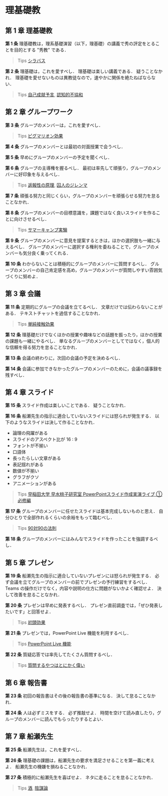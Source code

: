 
# 理基礎教

## 第 1 章 理基礎教

**第 1 条**
理基礎教は，理系基礎演習（以下，理基礎）の講義で秀の評定をとることを目的とする "秀教" である．

> Tips [シラバス](https://cms6.ict.nitech.ac.jp/moodle38a/syllabus/view.php?id=64723)

**第 2 条**
理基礎は，これを愛すべし．
理基礎は楽しい講義である．
疑うことなかれ．
理基礎を愛せないものは異教徒なので，速やかに関係を絶たねばならない．

> Tips
> [自己成就予言](https://ja.wikipedia.org/wiki/%E4%BA%88%E8%A8%80#%E8%87%AA%E5%B7%B1%E6%88%90%E5%B0%B1%E4%BA%88%E8%A8%80),
> [認知的不協和](https://ja.wikipedia.org/wiki/%E8%AA%8D%E7%9F%A5%E7%9A%84%E4%B8%8D%E5%8D%94%E5%92%8C)

## 第 2 章 グループワーク

**第 3 条**
グループのメンバーは，これを愛すべし．

> Tips
> [ピグマリオン効果](https://ja.wikipedia.org/wiki/%E3%83%94%E3%82%B0%E3%83%9E%E3%83%AA%E3%82%AA%E3%83%B3%E5%8A%B9%E6%9E%9C)

**第 4 条**
グループのメンバーとは最初の対面授業で会うべし．

**第 5 条**
早めにグループのメンバーの予定を聞くべし．

**第 6 条**
グループの主導権を握るべし．
最初は率先して頑張り，グループのメンバーに好印象を与えるべし．

> Tips
> [返報性の原理](https://ja.wikipedia.org/wiki/%E8%BF%94%E5%A0%B1%E6%80%A7%E3%81%AE%E5%8E%9F%E7%90%86),
> [囚人のジレンマ](https://ja.wikipedia.org/wiki/%E5%9B%9A%E4%BA%BA%E3%81%AE%E3%82%B8%E3%83%AC%E3%83%B3%E3%83%9E)

**第 7 条**
頑張る努力と同じくらい，グループのメンバーを頑張らせる努力を怠ることなかれ．

**第 8 条**
グループのメンバーの目標意識を，課題ではなく良いスライドを作ることに向けさせるべし．

> Tips
> [サマーキャンプ実験](https://www.blog.crn.or.jp/report/02/153.html)

**第 9 条**
グループのメンバーに意見を提案するときは，ほかの選択肢も一緒に与えるべし．
グループのメンバーに選択する権利を委ねることで，グループのメンバーも気分良く乗ってくれる．

**第 10 条**
わからないことは積極的にグループのメンバーに質問するべし．
グループのメンバーの自己肯定感を高め，グループのメンバーが質問しやすい雰囲気づくりに努めよ．

## 第 3 章 会議

**第 11 条**
定期的にグループの会議を立てるべし．
文章だけでは伝わらないことがある．
テキストチャットを過信することなかれ．

> Tips
> [単純接触効果](https://ja.wikipedia.org/wiki/%E5%8D%98%E7%B4%94%E6%8E%A5%E8%A7%A6%E5%8A%B9%E6%9E%9C)

**第 12 条**
理基礎だけでなくほかの授業や趣味などの話題を振ったり，ほかの授業の課題も一緒にやるべし．
単なるグループのメンバーとしてではなく，個人的な信頼を得る努力を怠ることなかれ．

**第 13 条**
会議の終わりに，次回の会議の予定を決めるべし．

**第 14 条**
会議に参加できなかったグループのメンバーのために，会議の議事録を残すべし．

## 第 4 章 スライド

**第 15 条**
スライド作成は楽しいことである．
疑うことなかれ．

**第 16 条**
船瀬先生の指示に適合していないスライドには怒られが発生する．
以下のようなスライドは決して作ることなかれ．

- 論理の飛躍がある
- スライドのアスペクト比が 16 : 9
- フォントが不揃い
- 口語体
- 長ったらしい文章がある
- 表記揺れがある
- 数値が不揃い
- グラフがクソ
- アニメーションがある

> Tips
> [早稲田大学 早水桃子研究室 PowerPointスライド作成実演ライブ ①必修編](https://www.youtube.com/watch?v=zMp3BrIakOY&feature=youtu.be)

**第 17 条**
グループのメンバーに任せたスライドは基本完成しないものと思え．
自分ひとりで全部作れるくらいの余裕をもって臨むべし．

> Tips
> [90対90の法則](https://ja.wikipedia.org/wiki/90%E5%AF%BE90%E3%81%AE%E6%B3%95%E5%89%87)

**第 18 条**
グループのメンバーにはみんなでスライドを作ったことを強調するべし．

## 第 5 章 プレゼン

**第 19 条**
船瀬先生の指示に適合していないプレゼンには怒られが発生する．
必ず会議を立てグループのメンバーの前でプレゼンの予行練習をするべし．
Teams の操作だけでなく，内容や説明の仕方に問題がないかよく確認せよ．
決して改善を怠ることなかれ．

**第 20 条**
プレゼンは早めに発表するべし．
プレゼン直前調査では，「ぜひ発表したいです」と回答せよ．

> Tips
> [初頭効果](https://makitani.net/shimauma/primacy-effect)

**第 21 条**
プレゼンでは，PowerPoint Live 機能を利用するべし．

> Tips
> [PowerPoint Live 機能](https://support.microsoft.com/ja-jp/office/teams-%E4%BC%9A%E8%AD%B0%E3%81%A7-powerpoint-%E3%82%B9%E3%83%A9%E3%82%A4%E3%83%89%E3%82%92%E5%85%B1%E6%9C%89%E3%81%99%E3%82%8B-fc5a5394-2159-419c-bc59-1f64c1f4e470)

**第 22 条**
質疑応答では率先してたくさん質問するべし．

> Tips
> [質問するやつはとにかく偉い](https://twitter.com/motcho_tw/status/870589211832795136)

## 第 6 章 報告書

**第 23 条**
初回の報告書はその後の報告書の基準になる．
決して怠ることなかれ．

**第 24 条**
人は必ずミスをする．
必ず推敲せよ．
時間を空けて読み直したり，グループのメンバーに読んでもらったりするとよい．

## 第 7 章 船瀬先生

**第 25 条**
船瀬先生は，これを愛すべし．

**第 26 条**
理基礎の課題は，船瀬先生の要求を満足させることを第一義に考えよ．
船瀬先生の機嫌を損ねることなかれ．

**第 27 条**
積極的に船瀬先生を喜ばせよ．
ネタに走ることを怠ることなかれ．

> Tips
> [酒](https://ja.wikipedia.org/wiki/%E9%85%92),
> [陰謀論](https://ja.wikipedia.org/wiki/%E9%99%B0%E8%AC%80%E8%AB%96)
